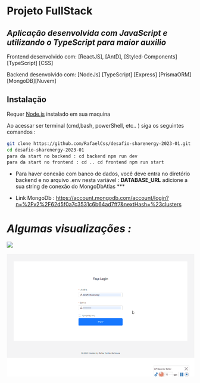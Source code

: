# Projeto FullStack

## _Aplicação desenvolvida com JavaScript e utilizando o TypeScript para maior auxilio_

Frontend desenvolvido com:
[ReactJS],
[AntD],
[Styled-Components]
[TypeScript]
[CSS]

Backend desenvolvido com:
[NodeJs]
[TypeScript]
[Express]
[PrismaORM]
[MongoDB][Nuvem]
## Instalação

Requer [Node.js](https://nodejs.org/) instalado em sua maquina

Ao acessar ser terminal (cmd,bash, powerShell, etc.. )
siga os seguintes comandos :

```sh
git clone https://github.com/RafaelCss/desafio-sharenergy-2023-01.git
cd desafio-sharenergy-2023-01
para da start no backend : cd backend npm run dev
para da start no frontend : cd .. cd frontend npm run start
```

* Para haver conexão com banco de dados, você deve entra no diretório backend e no arquivo .env nesta variável : **DATABASE_URL** adicione a sua string de conexão do MongoDbAtlas ***


* Link MongoDb : https://account.mongodb.com/account/login?n=%2Fv2%2F62d5f0a7c3531c6b64ad7ff7&nextHash=%23clusters


# _Algumas visualizações :_

![](projeto-gif-03.gif)

![](projeto-gif-02.gif)
